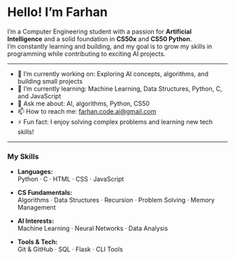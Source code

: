 # Hello! I’m Farhan

I’m a Computer Engineering student with a passion for **Artificial Intelligence** and a solid foundation in **CS50x** and **CS50 Python**.  
I’m constantly learning and building, and my goal is to grow my skills in programming while contributing to exciting AI projects.

---

- 🔭 I’m currently working on: Exploring AI concepts, algorithms, and building small projects
- 🌱 I’m currently learning: Machine Learning, Data Structures, Python, C, and JavaScript
- 💬 Ask me about: AI, algorithms, Python, CS50
- 📫 How to reach me: farhan.code.ai@gmail.com 
- ⚡ Fun fact: I enjoy solving complex problems and learning new tech skills!

---

### My Skills

- **Languages:**  
  Python · C · HTML · CSS · JavaScript

- **CS Fundamentals:**  
  Algorithms · Data Structures · Recursion · Problem Solving · Memory Management

- **AI Interests:**  
  Machine Learning · Neural Networks · Data Analysis

- **Tools & Tech:**  
  Git & GitHub · SQL · Flask · CLI Tools
